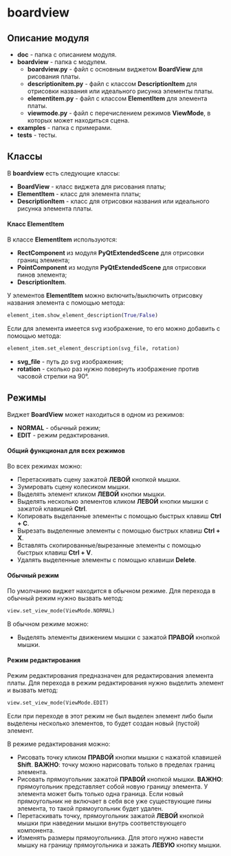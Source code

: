 # boardview

## Описание модуля

* **doc** - папка с описанием модуля.
* **boardview** - папка с модулем.
    * **boardview.py** - файл с основным виджетом **BoardView** для рисования платы.
    * **descriptionitem.py** - файл с классом **DescriptionItem** для отрисовки названия или идеального рисунка элементы платы.
    * **elementitem.py** - файл с классом **ElementItem** для элемента платы.
    * **viewmode.py** - файл с перечислением режимов **ViewMode**, в которых может находиться сцена.
* **examples** - папка с примерами.
* **tests** - тесты.

## Классы

В **boardview** есть следующие классы:

- **BoardView** - класс виджета для рисования платы;
- **ElementItem** - класс для элемента платы;
- **DescriptionItem** - класс для отрисовки названия или идеального рисунка элемента платы.

#### Класс **ElementItem**

В классе **ElementItem** используются:

- **RectComponent** из модуля **PyQtExtendedScene** для отрисовки границ элемента;
- **PointComponent** из модуля **PyQtExtendedScene** для отрисовки пинов элемента;
- **DescriptionItem**.

У элементов **ElementItem** можно включить/выключить отрисовку названия элемента с помощью метода:

```python
element_item.show_element_description(True/False)
```

Если для элемента имеется svg изображение, то его можно добавить с помощью метода:

```python
element_item.set_element_description(svg_file, rotation)
```

- **svg_file** - путь до svg изображения;
- **rotation** - сколько раз нужно повернуть изображение против часовой стрелки на 90°.

## Режимы

Виджет **BoardView** может находиться в одном из режимов:

* **NORMAL** - обычный режим;
* **EDIT** - режим редактирования.

#### Общий функционал для всех режимов

Во всех режимах можно:

- Перетаскивать сцену зажатой **ЛЕВОЙ** кнопкой мышки.
- Зумировать сцену колесиком мышки.
- Выделять элемент кликом **ЛЕВОЙ** кнопки мышки.
- Выделять несколько элементов кликом **ЛЕВОЙ** кнопки мышки с зажатой клавишей **Ctrl**.
- Копировать выделанные элементы с помощью быстрых клавиш **Ctrl + C**.
- Вырезать выделенные элементы с помощью быстрых клавиш **Ctrl + X**.
- Вставлять скопированные/вырезанные элементы с помощью быстрых клавиш **Ctrl + V**.
- Удалять выделенные элементы с помощью клавиши **Delete**.

#### Обычный режим

По умолчанию виджет находится в обычном режиме. Для перехода в обычный режим нужно вызвать метод:

```python
view.set_view_mode(ViewMode.NORMAL)
```

В обычном режиме можно:

- Выделять элементы движением мышки с зажатой **ПРАВОЙ** кнопкой мышки.

#### Режим редактирования

Режим редактирования предназначен для редактирования элемента платы. Для перехода в режим редактирования нужно выделить элемент и вызвать метод:

```python
view.set_view_mode(ViewMode.EDIT)
```

Если при переходе в этот режим не был выделен элемент либо были выделены несколько элементов, то будет создан новый (пустой) элемент.

В режиме редактирования можно:

- Рисовать точку кликом **ПРАВОЙ** кнопки мышки с нажатой клавишей **Shift**. **ВАЖНО**: точку можно нарисовать только в пределах границ элемента.
- Рисовать прямоугольник зажатой **ПРАВОЙ** кнопкой мышки. **ВАЖНО**: прямоугольник представляет собой новую границу элемента. У элемента может быть только одна граница. Если новый прямоугольник не включает в себя все уже существующие пины элемента, то такой прямоугольник будет удален.
- Перетаскивать точку, прямоугольник зажатой **ЛЕВОЙ** кнопкой мышки при наведении мышки внутрь соответствующего компонента.
- Изменять размеры прямоугольника. Для этого нужно навести мышку на границу прямоугольника и зажать **ЛЕВУЮ** кнопку мышки.
